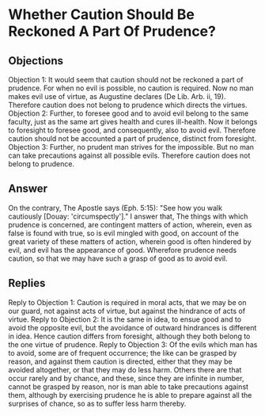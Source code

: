 # Whether Caution Should Be Reckoned A Part Of Prudence?
## Objections
Objection 1: It would seem that caution should not be reckoned a part of prudence. For when no evil is possible, no caution is required. Now no man makes evil use of virtue, as Augustine declares (De Lib. Arb. ii, 19). Therefore caution does not belong to prudence which directs the virtues.
Objection 2: Further, to foresee good and to avoid evil belong to the same faculty, just as the same art gives health and cures ill-health. Now it belongs to foresight to foresee good, and consequently, also to avoid evil. Therefore caution should not be accounted a part of prudence, distinct from foresight.
Objection 3: Further, no prudent man strives for the impossible. But no man can take precautions against all possible evils. Therefore caution does not belong to prudence.
## Answer
On the contrary, The Apostle says (Eph. 5:15): "See how you walk cautiously [Douay: 'circumspectly']."
I answer that, The things with which prudence is concerned, are contingent matters of action, wherein, even as false is found with true, so is evil mingled with good, on account of the great variety of these matters of action, wherein good is often hindered by evil, and evil has the appearance of good. Wherefore prudence needs caution, so that we may have such a grasp of good as to avoid evil.
## Replies
Reply to Objection 1: Caution is required in moral acts, that we may be on our guard, not against acts of virtue, but against the hindrance of acts of virtue.
Reply to Objection 2: It is the same in idea, to ensue good and to avoid the opposite evil, but the avoidance of outward hindrances is different in idea. Hence caution differs from foresight, although they both belong to the one virtue of prudence.
Reply to Objection 3: Of the evils which man has to avoid, some are of frequent occurrence; the like can be grasped by reason, and against them caution is directed, either that they may be avoided altogether, or that they may do less harm. Others there are that occur rarely and by chance, and these, since they are infinite in number, cannot be grasped by reason, nor is man able to take precautions against them, although by exercising prudence he is able to prepare against all the surprises of chance, so as to suffer less harm thereby.